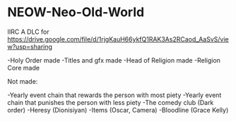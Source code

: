 # NEOW-Neo-Old-World
IIRC A DLC for https://drive.google.com/file/d/1rjgKauH66ykfQ1RAK3As2RCaod_AaSvS/view?usp=sharing



-Holy Order made
-Titles and gfx made
-Head of Religion made
-Religion Core made

Not made: 

-Yearly event chain that rewards the person with most piety 
-Yearly event chain that punishes the person with less piety
-The comedy club (Dark order)
-Heresy (Dionisiyan)
-Items (Oscar, Camera)
-Bloodline (Grace Kelly)
